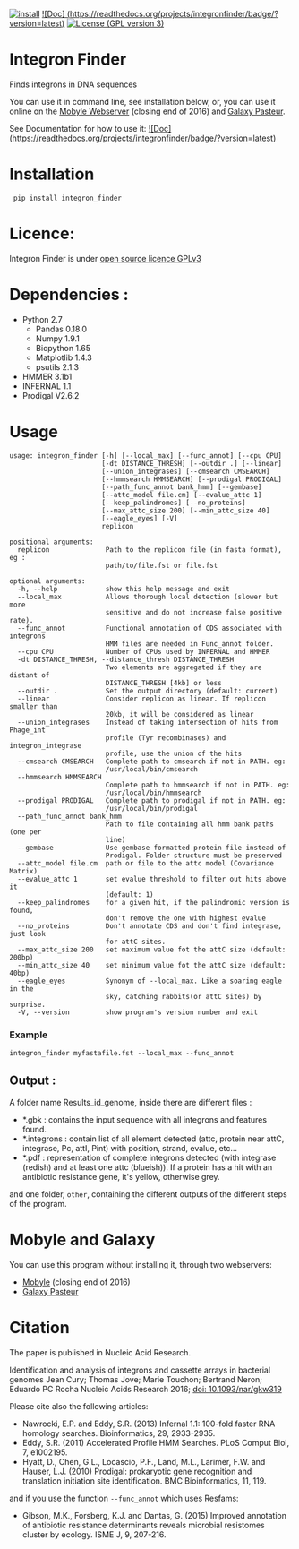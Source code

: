 [![install](https://img.shields.io/github/downloads/gem-pasteur/Integron_finder/total.svg)](https://github.com/gem-pasteur/Integron_Finder/releases/latest) [![Doc] (https://readthedocs.org/projects/integronfinder/badge/?version=latest)](https://integronfinder.readthedocs.io/en/latest) [![License (GPL version 3)](https://img.shields.io/badge/license-GNU%20GPL%20version%203-blue.svg?style=flat-square)](https://opensource.org/licenses/GPL-3.0)

Integron Finder
===============

Finds integrons in DNA sequences

You can use it in command line, see installation below, or, you can use it online on the [Mobyle Webserver](http://mobyle.pasteur.fr/cgi-bin/portal.py#forms::integron_finder) (closing end of 2016) and [Galaxy Pasteur](https://galaxy.pasteur.fr/root?tool_id=toolshed.pasteur.fr%2Frepos%2Fkhillion%2Fintegron_finder%2Fintegron_finder%2F1.5.1).

See Documentation for how to use it: [![Doc] (https://readthedocs.org/projects/integronfinder/badge/?version=latest)](https://integronfinder.readthedocs.io/en/latest)

# Installation

     pip install integron_finder

# Licence:

Integron Finder is under [open source licence GPLv3](https://opensource.org/licenses/GPL-3.0)

# Dependencies :

- Python 2.7
   - Pandas 0.18.0
   - Numpy 1.9.1
   - Biopython 1.65
   - Matplotlib 1.4.3
   - psutils 2.1.3
- HMMER 3.1b1
- INFERNAL 1.1
- Prodigal V2.6.2

# Usage

```
usage: integron_finder [-h] [--local_max] [--func_annot] [--cpu CPU]
                       [-dt DISTANCE_THRESH] [--outdir .] [--linear]
                       [--union_integrases] [--cmsearch CMSEARCH]
                       [--hmmsearch HMMSEARCH] [--prodigal PRODIGAL]
                       [--path_func_annot bank_hmm] [--gembase]
                       [--attc_model file.cm] [--evalue_attc 1]
                       [--keep_palindromes] [--no_proteins]
                       [--max_attc_size 200] [--min_attc_size 40]
                       [--eagle_eyes] [-V]
                       replicon

positional arguments:
  replicon              Path to the replicon file (in fasta format), eg :
                        path/to/file.fst or file.fst

optional arguments:
  -h, --help            show this help message and exit
  --local_max           Allows thorough local detection (slower but more
                        sensitive and do not increase false positive rate).
  --func_annot          Functional annotation of CDS associated with integrons
                        HMM files are needed in Func_annot folder.
  --cpu CPU             Number of CPUs used by INFERNAL and HMMER
  -dt DISTANCE_THRESH, --distance_thresh DISTANCE_THRESH
                        Two elements are aggregated if they are distant of
                        DISTANCE_THRESH [4kb] or less
  --outdir .            Set the output directory (default: current)
  --linear              Consider replicon as linear. If replicon smaller than
                        20kb, it will be considered as linear
  --union_integrases    Instead of taking intersection of hits from Phage_int
                        profile (Tyr recombinases) and integron_integrase
                        profile, use the union of the hits
  --cmsearch CMSEARCH   Complete path to cmsearch if not in PATH. eg:
                        /usr/local/bin/cmsearch
  --hmmsearch HMMSEARCH
                        Complete path to hmmsearch if not in PATH. eg:
                        /usr/local/bin/hmmsearch
  --prodigal PRODIGAL   Complete path to prodigal if not in PATH. eg:
                        /usr/local/bin/prodigal
  --path_func_annot bank_hmm
                        Path to file containing all hmm bank paths (one per
                        line)
  --gembase             Use gembase formatted protein file instead of
                        Prodigal. Folder structure must be preserved
  --attc_model file.cm  path or file to the attc model (Covariance Matrix)
  --evalue_attc 1       set evalue threshold to filter out hits above it
                        (default: 1)
  --keep_palindromes    for a given hit, if the palindromic version is found,
                        don't remove the one with highest evalue
  --no_proteins         Don't annotate CDS and don't find integrase, just look
                        for attC sites.
  --max_attc_size 200   set maximum value fot the attC size (default: 200bp)
  --min_attc_size 40    set minimum value fot the attC size (default: 40bp)
  --eagle_eyes          Synonym of --local_max. Like a soaring eagle in the
                        sky, catching rabbits(or attC sites) by surprise.
  -V, --version         show program's version number and exit

```


### Example

    integron_finder myfastafile.fst --local_max --func_annot

## Output :

A folder name Results\_id\_genome, inside there are different files :

- *.gbk : contains the input sequence with all integrons and features found.
- *.integrons : contain list of all element detected (attc, protein near attC, integrase, Pc, attI, Pint) with position, strand, evalue, etc...
- *.pdf : representation of complete integrons detected (with integrase (redish) and at least one attc (blueish)). If a protein has a hit with an antibiotic resistance gene, it's yellow, otherwise grey.

 and one folder, `other`, containing the different outputs of the different steps of the program.

 # Mobyle and Galaxy

You can use this program without installing it, through two webservers:

* [Mobyle](http://mobyle.pasteur.fr/cgi-bin/portal.py#forms::integron_finder) (closing end of 2016)
* [Galaxy Pasteur](https://galaxy.pasteur.fr/root?tool_id=toolshed.pasteur.fr%2Frepos%2Fkhillion%2Fintegron_finder%2Fintegron_finder%2F1.5.1)

# Citation

 The paper is published in Nucleic Acid Research.

Identification and analysis of integrons and cassette arrays in bacterial genomes
Jean Cury; Thomas Jove; Marie Touchon; Bertrand Neron; Eduardo PC Rocha
Nucleic Acids Research 2016; [doi: 10.1093/nar/gkw319](http://nar.oxfordjournals.org/cgi/content/full/gkw319)

 Please cite also the following articles:

 - Nawrocki, E.P. and Eddy, S.R. (2013) Infernal 1.1: 100-fold faster RNA homology searches. Bioinformatics, 29, 2933-2935.
 - Eddy, S.R. (2011) Accelerated Profile HMM Searches. PLoS Comput Biol, 7, e1002195.
 - Hyatt, D., Chen, G.L., Locascio, P.F., Land, M.L., Larimer, F.W. and Hauser, L.J. (2010) Prodigal: prokaryotic gene recognition and translation initiation site identification. BMC Bioinformatics, 11, 119.

 and if you use the function `--func_annot` which uses Resfams:

 - Gibson, M.K., Forsberg, K.J. and Dantas, G. (2015) Improved annotation of antibiotic resistance determinants reveals microbial resistomes cluster by ecology. ISME J, 9, 207-216.
